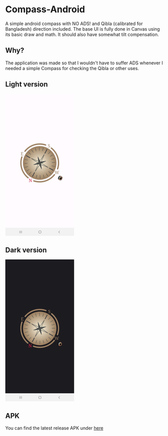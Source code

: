 # Compass-Android
A simple android compass with NO ADS! and Qibla (calibrated for Bangladesh) direction included. The base UI is fully done in Canvas using its basic draw and math. It should also have somewhat tilt compensation.

## Why?
The application was made so that I wouldn't have to suffer ADS whenever I needed a simple Compass for checking the Qibla or other uses.

## Light version
<img src="https://github.com/AsefHossainKhan/Compass-Android/blob/main/picture_light.jpg?raw=true" alt="compass android light image" width="216" height="444">

## Dark version
<img src="https://github.com/AsefHossainKhan/Compass-Android/blob/main/picture_dark.jpg?raw=true" alt="compass android dark image" width="216" height="444">

## APK
You can find the latest release APK under [here](https://github.com/AsefHossainKhan/Compass-Android/releases)
